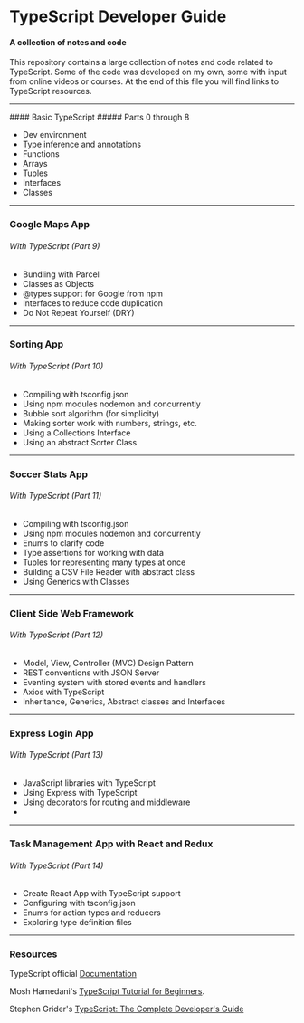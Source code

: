 # TypeScript Developer Guide

#### A collection of notes and code

This repository contains a large collection of notes and code related to TypeScript. Some of the code was developed on my own, some with input from online videos or courses. At the end of this file you will find links to TypeScript resources.

<hr>
#### Basic TypeScript
##### Parts 0 through 8
<ul>
<li>Dev environment</li>
<li>Type inference and annotations</li>
<li>Functions</li>
<li>Arrays</li>
<li>Tuples</li>
<li>Interfaces</li>
<li>Classes</li>
</ul>

<hr>
<h3>Google Maps App</h3>
<h6>With TypeScript (Part 9)</h6>
<ul>
<li>Bundling with Parcel</li>
<li>Classes as Objects</li>
<li>@types support for Google from npm</li>
<li>Interfaces to reduce code duplication</li>
<li>Do Not Repeat Yourself (DRY)</li>
</ul>
<hr>
<h3>Sorting App</h3>
<h6>With TypeScript (Part 10)</h6>
<ul>
<li>Compiling with tsconfig.json</li>
<li>Using npm modules nodemon and concurrently</li>
<li>Bubble sort algorithm (for simplicity)</li>
<li>Making sorter work with numbers, strings, etc.</li>
<li>Using a Collections Interface</li>
<li>Using an abstract Sorter Class</li>
</ul>
<hr>
<h3>Soccer Stats App</h3>
<h6>With TypeScript (Part 11)</h6>
<ul>
<li>Compiling with tsconfig.json</li>
<li>Using npm modules nodemon and concurrently</li>
<li>Enums to clarify code</li>
<li>Type assertions for working with data</li>
<li>Tuples for representing many types at once</li>
<li>Building a CSV File Reader with abstract class</li>
<li>Using Generics with Classes</li>
</ul>
<hr>
<h3>Client Side Web Framework</h3>
<h6>With TypeScript (Part 12)</h6>
<ul>
<li>Model, View, Controller (MVC) Design Pattern</li>
<li>REST conventions with JSON Server</li>
<li>Eventing system with stored events and handlers</li>
<li>Axios with TypeScript</li>
<li>Inheritance, Generics, Abstract classes and Interfaces</li>
</ul>
<hr>
<h3>Express Login App</h3>
<h6>With TypeScript (Part 13)</h6>
<ul>
<li>JavaScript libraries with TypeScript</li>
<li>Using Express with TypeScript</li>
<li>Using decorators for routing and middleware</li>
<li></li>
</ul>
<hr>
<h3>Task Management App with React and Redux</h3>
<h6>With TypeScript (Part 14)</h6>
<ul>
<li>Create React App with TypeScript support</li>
<li>Configuring with tsconfig.json</li>
<li>Enums for action types and reducers</li>
<li>Exploring type definition files</li>

</ul>
<hr>

### Resources

TypeScript official <a href="https://www.typescriptlang.org/docs/">Documentation</a>

Mosh Hamedani's <a href="https://www.youtube.com/watch?v=d56mG7DezGs">TypeScript Tutorial for Beginners</a>.

Stephen Grider's <a href="https://www.udemy.com/course/typescript-the-complete-developers-guide/">TypeScript: The Complete Developer's Guide</a>
